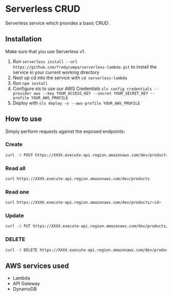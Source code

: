 # Serverless CRUD

Serverless service which provides a basic CRUD .

## Installation

Make sure that you use Serverless v1.

1. Run `serverless install --url https://github.com/fredycumpa/serverless-lambda.git` to install the service in your current working directory
2. Next up cd into the service with `cd serverless-lambda`
3. Run `npm install`
3. Configure sls to use our AWS Credentials `sls config credentials --provider aws --key YOUR_ACCESS_KEY --secret YOUR_SECRET_KEY --profile YOUR_AWS_PROFILE`
4. Deploy with `sls deploy -v --aws-profile YOUR_AWS_PROFILE`

## How to use

Simply perform requests against the exposed endpoints:

### Create

```bash
curl -X POST https://XXXX.execute-api.region.amazonaws.com/dev/products --data '{ "name" : "product }'
```

### Read all


```bash
curl https://XXXX.execute-api.region.amazonaws.com/dev/products
```

### Read one

```bash
curl https://XXXX.execute-api.region.amazonaws.com/dev/products/<id>
```

### Update

```bash
curl -X PUT https://XXXX.execute-api.region.amazonaws.com/dev/products/<id> --data '{ "name" : "producto 2" }'
```

### DELETE

```bash
curl -X DELETE https://XXXX.execute-api.region.amazonaws.com/dev/products/<id>
```

## AWS services used

- Lambda
- API Gateway
- DynamoDB
